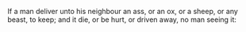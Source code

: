 If a man deliver unto his neighbour an ass, or an ox, or a sheep, or any beast, to keep; and it die, or be hurt, or driven away, no man seeing it:
